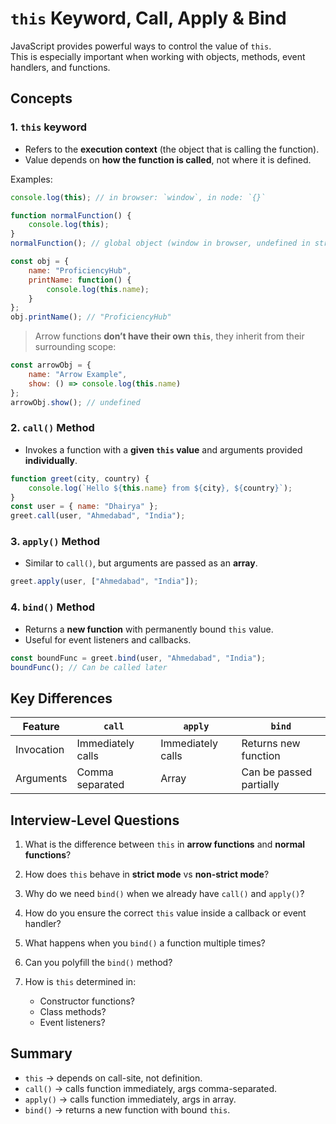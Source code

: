 # `this` Keyword, Call, Apply & Bind 

JavaScript provides powerful ways to control the value of `this`.  
This is especially important when working with objects, methods, event handlers, and functions.

## Concepts

### 1. `this` keyword
- Refers to the **execution context** (the object that is calling the function).
- Value depends on **how the function is called**, not where it is defined.

Examples:
```js
console.log(this); // in browser: `window`, in node: `{}`

function normalFunction() {
    console.log(this);
}
normalFunction(); // global object (window in browser, undefined in strict mode)

const obj = {
    name: "ProficiencyHub",
    printName: function() {
        console.log(this.name);
    }
};
obj.printName(); // "ProficiencyHub"
````

> Arrow functions **don’t have their own `this`**, they inherit from their surrounding scope:

```js
const arrowObj = {
    name: "Arrow Example",
    show: () => console.log(this.name)
};
arrowObj.show(); // undefined
```

### 2. `call()` Method

* Invokes a function with a **given `this` value** and arguments provided **individually**.

```js
function greet(city, country) {
    console.log(`Hello ${this.name} from ${city}, ${country}`);
}
const user = { name: "Dhairya" };
greet.call(user, "Ahmedabad", "India");
```

### 3. `apply()` Method

* Similar to `call()`, but arguments are passed as an **array**.

```js
greet.apply(user, ["Ahmedabad", "India"]);
```

### 4. `bind()` Method

* Returns a **new function** with permanently bound `this` value.
* Useful for event listeners and callbacks.

```js
const boundFunc = greet.bind(user, "Ahmedabad", "India");
boundFunc(); // Can be called later
```

## Key Differences

| Feature    | `call`            | `apply`           | `bind`                  |
| ---------- | ----------------- | ----------------- | ----------------------- |
| Invocation | Immediately calls | Immediately calls | Returns new function    |
| Arguments  | Comma separated   | Array             | Can be passed partially |

## Interview-Level Questions

1. What is the difference between `this` in **arrow functions** and **normal functions**?
2. How does `this` behave in **strict mode** vs **non-strict mode**?
3. Why do we need `bind()` when we already have `call()` and `apply()`?
4. How do you ensure the correct `this` value inside a callback or event handler?
5. What happens when you `bind()` a function multiple times?
6. Can you polyfill the `bind()` method?
7. How is `this` determined in:

   * Constructor functions?
   * Class methods?
   * Event listeners?

## Summary

* `this` → depends on call-site, not definition.
* `call()` → calls function immediately, args comma-separated.
* `apply()` → calls function immediately, args in array.
* `bind()` → returns a new function with bound `this`.